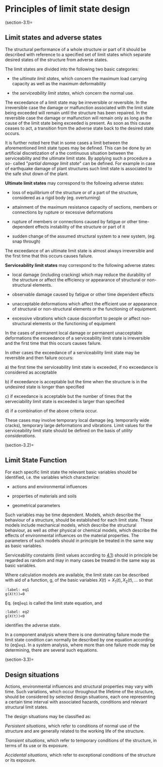 # Principles of limit state design

(section-3.1)=
## Limit states and adverse states

 The structural performance of a whole structure or part of it should
 be described with reference to a specified set of limit states which
 separate desired states of the structure from adverse states.

 The limit states are divided into the following two basic categories:

-   the *ultimate limit states*, which concern the maximum load carrying
     capacity as well as the maximum deformability

-   the *serviceability limit states*, which concern the normal use.

 The exceedance of a limit state may be irreversible or reversible. In
 the irreversible case the damage or malfunction associated with the
 limit state being exceeded will remain until the structure has been
 repaired. In the reversible case the damage or malfunction will remain
 only as long as the cause of the limit state being exceeded is
 present. As soon as this cause ceases to act, a transition from the
 adverse state back to the desired state occurs.

 It is further noted here that in some cases a limit between the
 aforementioned limit state types may be defined. This can be done by an
 artificial discretization of a the continuous situation between the
 serviceability and the ultimate limit state. By applying such a
 procedure a so- called "*partial damage limit state*" can be defined.
 For example in case of earthquake damage of plant structures such
 limit state is associated to the safe shut down of the plant.

 **Ultimate limit states** may correspond to the following adverse
 states:

-   loss of equilibrium of the structure or of a part of the structure,
    considered as a rigid body (eg. overturning)

-   attainment of the maximum resistance capacity of sections, members
     or connections by rupture or excessive deformations

-   rupture of members or connections caused by fatigue or other
     time-dependent effects instability of the structure or part of it

-   sudden change of the assumed structural system to a new system, (eg.
     snap through)

 The exceedance of an ultimate limit state is almost always
 irreversible and the first time that this occurs causes failure.

 **Serviceability limit states** may correspond to the following
 adverse states:

-   local damage (including cracking) which may reduce the durability of
    the structure or affect the efficiency or appearance of structural
    or non-structural elements.

-   observable damage caused by fatigue or other time dependent effects

-   unacceptable deformations which affect the efficient use or
     appearance of structural or non-structural elements or the
     functioning of equipment.

-   excessive vibrations which cause discomfort to people or affect non-structural
    elements or the functioning of equipment

 In the cases of permanent local damage or permanent unacceptable
 deformations the exceedance of a serviceability limit state is
 irreversible and the first time that this occurs causes failure.

 In other cases the exceedance of a serviceability limit state may be
 reversible and then failure occurs:

a)  the first time the serviceability limit state is exceeded, if no
    exceedance is considered as acceptable

b)  if exceedance is acceptable but the time when the structure is in
    the undesired state is longer than specified

c)  if exceedance is acceptable but the number of times that the
    serveciability limit state is exceeded is larger than specified

d)  if a combination of the above criteria occur.

 These cases may involve temporary local damage (eg. temporarily wide
 cracks), temporary large deformations and vibrations. Limit values for
 the serviceability limit state should be defined on the basis of
 *utility considerations*.

(section-3.2)=
## Limit State Function

 For each specific limit state the relevant basic variables should be
 identified, i.e. the variables which characterize:

-   actions and environmental influences

-   properties of materials and soils

-   geometrical parameters

 Such variables may be time dependent. Models, which describe the
 behaviour of a structure, should be established for each limit state.
 These models include mechanical models, which describe the structural
 behaviour, as well as other physical or chemical models, which
 describe the effects of environmental influences on the material
 properties. The parameters of such models should in principle be
 treated in the same way as basic variables.

 Serviceability constaints (limit values according to [4.1](section-4.1)) should in
 principle be regarded as random and may in many cases be treated in
 the same way as basic variables.

 Where calculation models are available, the limit state can be
 described with aid of a function, g, of the basic variables
 $X(t)=X_1(t),X_2(t),\dots$ so that

```{math}
:label: eq1
g(X(t))=0
```

 Eq. {eq}`eq1` is called the limit state equation, and

```{math}
:label: eq2
g(X(t))<0
```

 identifies the adverse state.

 In a component analysis where there is one dominating failure mode the
 limit state condition can normally be described by one equation
 according to {eq}`eq1`. In a system analysis, where more than one
 failure mode may be determining, there are several such equations.

(section-3.3)=
## Design situations

 Actions, environmental influences and structural properties may vary
 with time. Such variations, which occur throughout the lifetime of the
 structure, should be considered by selected design situations, each
 one representing a certain time interval with associated hazards,
 conditions and relevant structural limit states.

 The design situations may be classified as:

 *Persistent situations*, which refer to conditions of normal use of
 the structure and are generally related to the working life of the
 structure.

 *Transient situations*, which refer to temporary conditions of the
 structure, in terms of its use or its exposure.

 *Accidental situations*, which refer to exceptional conditions of the
 structure or its exposure.
